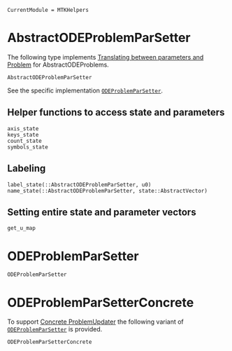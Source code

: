 ```@meta
CurrentModule = MTKHelpers
```

# AbstractODEProblemParSetter

The following type implements [Translating between parameters and Problem](@ref)
for AbstractODEProblems.

```@docs
AbstractODEProblemParSetter
```

See the specific implementation [`ODEProblemParSetter`](@ref). 


## Helper functions to access state and parameters
```@docs
axis_state
keys_state
count_state
symbols_state
```

## Labeling 
```@docs
label_state(::AbstractODEProblemParSetter, u0)
name_state(::AbstractODEProblemParSetter, state::AbstractVector)
```

## Setting entire state and parameter vectors
```@docs
get_u_map
```

# ODEProblemParSetter

```@docs
ODEProblemParSetter
```
# ODEProblemParSetterConcrete

To support [Concrete ProblemUpdater](@ref) the following variant of 
[`ODEProblemParSetter`](@ref) is provided.
```@docs
ODEProblemParSetterConcrete
```




